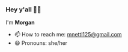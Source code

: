### Hey y'all 👋🏾
I'm **Morgan**
<!-- - 🔭 I’m currently working on ...-->
<!-- - 🌱 I’m currently learning Python-->
- 📫 How to reach me: mnettl125@gmail.com
- 😄 Pronouns: she/her
<!-- - ⚡ Fun fact: ... -->

